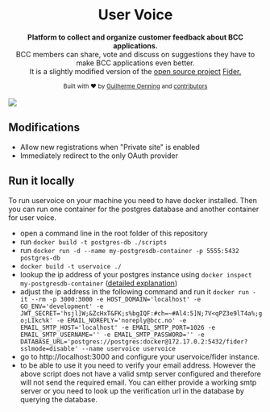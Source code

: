 <p align="center">
  <h1 align="center">User Voice</h1>
  <div align="center">
    <strong>Platform to collect and organize customer feedback about BCC applications.</strong>
  </div>
  <div align="center">BCC members can share, vote and discuss on suggestions they have to make BCC applications even better.</div>
  <div align="center">It is a slightly modified version of the <a href="https://github.com/getfider/fider">open source project</a> <a href="https://getfider.com">Fider.</a></div>
</p>

<div align="center">
  <sub>Built with ❤︎ by <a href="https://github.com/goenning">Guilherme Oenning</a> and <a href="https://github.com/getfider/fider/graphs/contributors">contributors</a></sub>
</div>

<br />

<img src="etc/homepage.png">

## Modifications

- Allow new registrations when "Private site" is enabled
- Immediately redirect to the only OAuth provider

## Run it locally
To run uservoice on your machine you need to have docker installed. Then you can run one container for the postgres database and another container for user voice.
- open a command line in the root folder of this repository
- run `docker build -t postgres-db ./scripts`
- run `docker run -d --name my-postgresdb-container -p 5555:5432 postgres-db`
- `docker build -t uservoice ./`
- lookup the ip address of your postgres instance using `docker inspect my-postgresdb-container` ([detailed explanation](https://www.tutorialworks.com/container-networking/))
- adjust the ip address in the following command and run it `docker run -it --rm -p 3000:3000 -e HOST_DOMAIN='localhost' -e GO_ENV='development' -e JWT_SECRET='hsjl]W;&ZcHxT&FK;s%bgIQF:#ch=~#Al4:5]N;7V<qPZ3e9lT4a%;go;LIkc%k' -e EMAIL_NOREPLY='noreply@bcc.no' -e EMAIL_SMTP_HOST='localhost' -e EMAIL_SMTP_PORT=1026 -e EMAIL_SMTP_USERNAME='' -e EMAIL_SMTP_PASSWORD='' -e DATABASE_URL='postgres://postgres:docker@172.17.0.2:5432/fider?sslmode=disable' --name uservoice uservoice`
- go to http://localhost:3000 and configure your uservoice/fider instance.
- to be able to use it you need to verify your email address. However the above script does not have a valid smtp server configured and therefore will not send the required email. You can either provide a working smtp server or you need to look up the verification url in the database by querying the database.